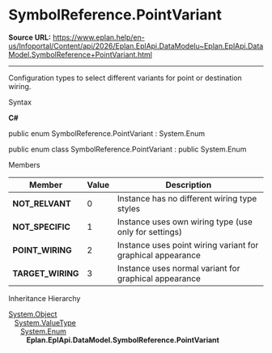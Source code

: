 # SymbolReference.PointVariant

**Source URL:** https://www.eplan.help/en-us/Infoportal/Content/api/2026/Eplan.EplApi.DataModelu~Eplan.EplApi.DataModel.SymbolReference+PointVariant.html

---

Configuration types to select different variants for point or destination wiring.

Syntax

**C#**



public enum SymbolReference.PointVariant : System.Enum

public enum class SymbolReference.PointVariant : public System.Enum


Members

| Member | Value | Description |
| --- | --- | --- |
| **NOT\_RELVANT** | 0 | Instance has no different wiring type styles |
| **NOT\_SPECIFIC** | 1 | Instance uses own wiring type (use only for settings) |
| **POINT\_WIRING** | 2 | Instance uses point wiring variant for graphical appearance |
| **TARGET\_WIRING** | 3 | Instance uses normal variant for graphical appearance |

Inheritance Hierarchy

[System.Object](#)  
   [System.ValueType](#)  
      [System.Enum](#)  
         **Eplan.EplApi.DataModel.SymbolReference.PointVariant**
